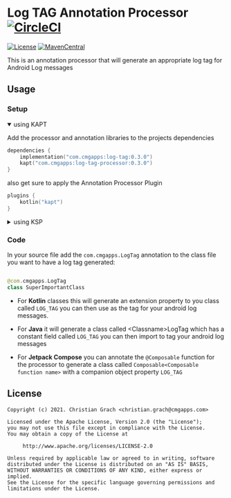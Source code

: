 # Log TAG Annotation Processor [![CircleCI](https://circleci.com/gh/chrimaeon/logtag-kapt.svg?style=svg)](https://circleci.com/gh/chrimaeon/logtag-kapt)

[![License](https://img.shields.io/badge/license-Apache%202.0-brightgreen.svg?style=for-the-badge)](http://www.apache.org/licenses/LICENSE-2.0)
[![MavenCentral](https://img.shields.io/maven-central/v/com.cmgapps.logtag/log-tag?style=for-the-badge)](https://repo1.maven.org/maven2/com/cmgapps/logtag/)

This is an annotation processor that will generate an appropriate log tag for Android Log messages

## Usage

### Setup

<details open>

<summary>using KAPT</summary>

Add the processor and annotation libraries to the projects dependencies

```kotlin
dependencies {
    implementation("com.cmgapps:log-tag:0.3.0")
    kapt("com.cmgapps:log-tag-processor:0.3.0")
}
```

also get sure to apply the Annotation Processor Plugin

```kotlin
plugins {
    kotlin("kapt")
}
```
</details>

<details>
<summary>using KSP</summary>

The library also supports KSP ([Kotlin Symbol Processing API]), which is currently in a beta state, when you projects kotin version is `1.5.10` or higher

Add the processor and annotation libraries to the projects dependencies

```kotlin
dependencies {
    implementation("com.cmgapps:log-tag:0.3.0")
    ksp("com.cmgapps:log-tag-processor:0.3.0")
}
```

also get sure to apply the KSP Gradle Plugin

```kotlin
plugins {
    id("com.google.devtools.ksp") version "<latest version>"
}
```
</details>

### Code

In your source file add the `com.cmgapps.LogTag` annotation to the class file you want to have a log tag generated:

```kotlin

@com.cmgapps.LogTag
class SuperImportantClass
```

* For **Kotlin** classes this will generate an extension property to you class called `LOG_TAG`
you can then use as the tag for your android log messages.

* For **Java** it will generate a class called &lt;Classname&gt;LogTag which has a constant field called `LOG_TAG` you can
then import to tag your android log messages

* For **Jetpack Compose** you can annotate the `@Composable` function for the processor to generate a class called
`Composable<Composable function name>` with a companion object property `LOG_TAG`

## License

```text
Copyright (c) 2021. Christian Grach <christian.grach@cmgapps.com>

Licensed under the Apache License, Version 2.0 (the "License");
you may not use this file except in compliance with the License.
You may obtain a copy of the License at

     http://www.apache.org/licenses/LICENSE-2.0

Unless required by applicable law or agreed to in writing, software
distributed under the License is distributed on an "AS IS" BASIS,
WITHOUT WARRANTIES OR CONDITIONS OF ANY KIND, either express or implied.
See the License for the specific language governing permissions and
limitations under the License.
```

[Kotlin Symbol Processing API]: https://github.com/google/ksp
